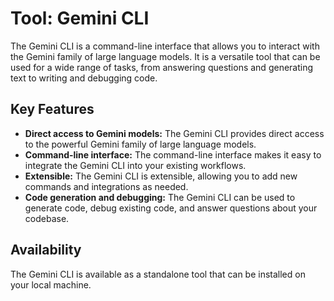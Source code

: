 # Tool: Gemini CLI

The Gemini CLI is a command-line interface that allows you to interact with the Gemini family of large language models. It is a versatile tool that can be used for a wide range of tasks, from answering questions and generating text to writing and debugging code.

## Key Features

*   **Direct access to Gemini models:** The Gemini CLI provides direct access to the powerful Gemini family of large language models.
*   **Command-line interface:** The command-line interface makes it easy to integrate the Gemini CLI into your existing workflows.
*   **Extensible:** The Gemini CLI is extensible, allowing you to add new commands and integrations as needed.
*   **Code generation and debugging:** The Gemini CLI can be used to generate code, debug existing code, and answer questions about your codebase.

## Availability

The Gemini CLI is available as a standalone tool that can be installed on your local machine.
